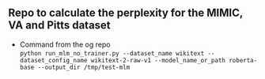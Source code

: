 ## Repo to calculate the perplexity for the MIMIC, VA and Pitts dataset 

- Command from the og repo  
`python run_mlm_no_trainer.py --dataset_name wikitext --dataset_config_name wikitext-2-raw-v1 --model_name_or_path roberta-base --output_dir /tmp/test-mlm`
